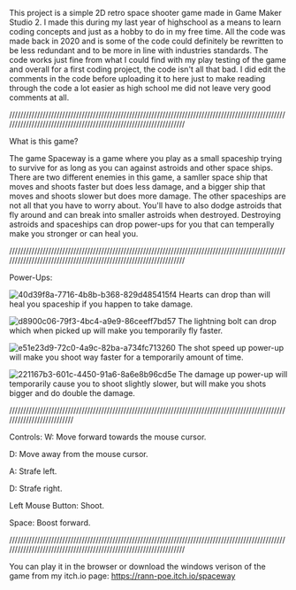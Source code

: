 This project is a simple 2D retro space shooter game made in Game Maker Studio 2. I made this during my last year of highschool as a means to learn coding concepts and just as a hobby to do in my free time. All the code was made back in 2020 and is some of the code could definitely be rewritten to be less redundant and to be more in line with industries standards. The code works just fine from what I could find with my play testing of the game and overall for a first coding project, the code isn't all that bad. I did edit the comments in the code before uploading it to here just to make reading through the code a lot easier as high school me did not leave very good comments at all. 

//////////////////////////////////////////////////////////////////////////////////////////////////////////////////////////////////////////////////////////////////

What is this game? 

The game Spaceway is a game where you play as a small spaceship trying to survive for as long as you can against astroids and other space ships. There are two different enemies in this game, a samller space ship that moves and shoots faster but does less damage, and a bigger ship that moves and shoots slower but does more damage. The other spaceships are not all that you have to worry about. You'll have to also dodge astroids that fly around and can break into smaller astroids when destroyed. Destroying astroids and spaceships can drop power-ups for you that can temperally make you stronger or can heal you.

//////////////////////////////////////////////////////////////////////////////////////////////////////////////////////////////////////////////////////////////////

Power-Ups:

![40d39f8a-7716-4b8b-b368-829d485415f4](https://user-images.githubusercontent.com/120260092/207005786-3dbdd975-6471-4292-8295-5825b006fb51.png)  Hearts can drop than will heal you spaceship if you happen to take damage.

![d8900c06-79f3-4bc4-a9e9-86ceeff7bd57](https://user-images.githubusercontent.com/120260092/207006010-eac00e15-3bd7-4d7a-bbf6-996b0fb2ec86.png)  The lightning bolt can drop which when picked up will make you temporarily fly faster.

![e51e23d9-72c0-4a9c-82ba-a734fc713260](https://user-images.githubusercontent.com/120260092/207006366-e4cbc0c1-4c3e-4578-8d66-e6fae83bde20.png)   The shot speed up power-up will make you shoot way faster for a temporarily amount of time.

![221167b3-601c-4450-91a6-8a6e8b96cd5e](https://user-images.githubusercontent.com/120260092/207006646-4ef43058-5502-440f-bc3b-1af976bfba05.png)   The damage up power-up will temporarily cause you to shoot slightly slower, but will make you shots bigger and do double the damage.

//////////////////////////////////////////////////////////////////////////////////////////////////////////////////////////

Controls: 
W: Move forward towards the mouse cursor.

D: Move away from the mouse cursor.

A: Strafe left.

D: Strafe right.

Left Mouse Button: Shoot.

Space: Boost forward.

//////////////////////////////////////////////////////////////////////////////////////////////////////////////////////////////////////////////////////////////////

You can play it in the browser or download the windows verison of the game from my itch.io page:
https://rann-poe.itch.io/spaceway
